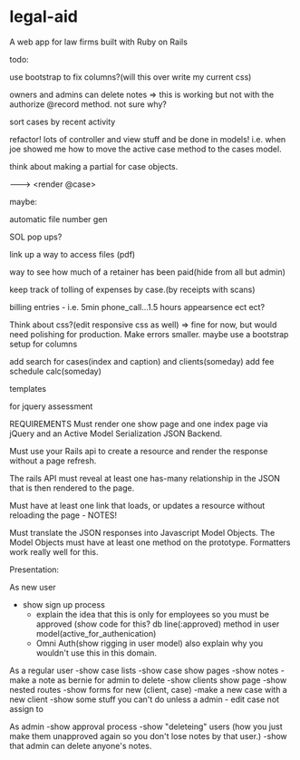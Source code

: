 # legal-aid
A web app for law firms built with Ruby on Rails

todo:

use bootstrap to fix columns?(will this over write my current css)

owners and admins can delete notes => this is working but not with the authorize @record method. not sure why?

sort cases by recent activity

refactor! lots of controller and view stuff and be done in models! i.e. when joe showed me how to move the active case method to the cases model.

think about making a partial for case objects.

---> <render @case>


maybe: 

automatic file number gen

SOL pop ups?

link up a way to access files (pdf)

way to see how much of a retainer has been paid(hide from all but admin)

keep track of tolling of expenses by case.(by receipts with scans)

billing entries - i.e. 5min phone_call...1.5 hours appearsence ect ect?

Think about css?(edit responsive css as well) => fine for now, but would need polishing for production. Make errors smaller. maybe use a bootstrap setup for columns

add search for cases(index and caption) and clients(someday)
add fee schedule calc(someday)

templates


for jquery assessment

REQUIREMENTS
Must render one show page and one index page via jQuery and an Active Model Serialization JSON Backend.

Must use your Rails api to create a resource and render the response without a page refresh.

The rails API must reveal at least one has-many relationship in the JSON that is then rendered to the page.

Must have at least one link that loads, or updates a resource without reloading the page - NOTES!

Must translate the JSON responses into Javascript Model Objects. The Model Objects must have at least one method on the prototype. Formatters work really well for this.



Presentation:

As new user

- show sign up process
  - explain the idea that this is only for employees so you must be approved (show code for this? db line(:approved) method in user model(active_for_authenication)
  - Omni Auth(show rigging in user model) also explain why you wouldn't use this in this domain.

As a regular user
  -show case lists
  -show case show pages
  -show notes
  -make a note as bernie for admin to delete
  -show clients show page
  -show nested routes
  -show forms for new (client, case)
  -make a new case with a new client
  -show some stuff you can't do unless a admin - edit case not assign to

As admin
  -show approval process
  -show "deleteing" users (how you just make them unapproved again so you don't lose notes by that user.)
  -show that admin can delete anyone's notes.

